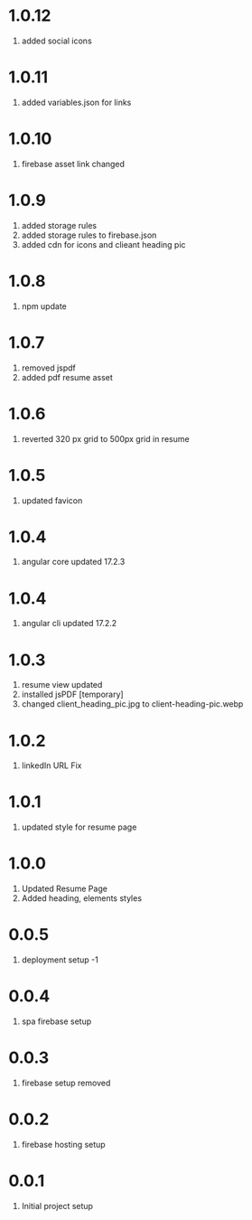 # 1.0.12

1. added social icons

# 1.0.11

1. added variables.json for links

# 1.0.10

1. firebase asset link changed

# 1.0.9

1. added storage rules
2. added storage rules to firebase.json
3. added cdn for icons and clieant heading pic

# 1.0.8

1. npm update

# 1.0.7

1. removed jspdf 
2. added pdf resume asset

# 1.0.6

1. reverted 320 px grid to 500px grid in resume

# 1.0.5

1. updated favicon

# 1.0.4

1. angular core updated 17.2.3

# 1.0.4

1. angular cli updated 17.2.2

# 1.0.3

1. resume view updated
2. installed jsPDF [temporary]
3. changed client_heading_pic.jpg to client-heading-pic.webp

# 1.0.2

1. linkedIn URL Fix

# 1.0.1

1. updated style for resume page

# 1.0.0

1. Updated Resume Page
2. Added heading, elements styles

# 0.0.5

1. deployment setup -1

# 0.0.4

1. spa firebase setup 

# 0.0.3

1. firebase setup removed 

# 0.0.2

1. firebase hosting setup

# 0.0.1

1. Initial project setup
